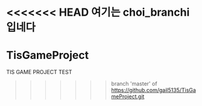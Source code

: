 <<<<<<< HEAD
여기는 choi_branchi입네다
=======
# TisGameProject
TIS GAME PROJECT
TEST
>>>>>>> branch 'master' of https://github.com/gail5135/TisGameProject.git
